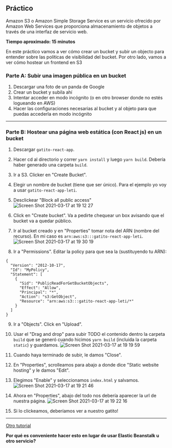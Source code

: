 ## Práctico

Amazon S3 o Amazon Simple Storage Service es un servicio ofrecido por Amazon Web Services que proporciona almacenamiento de objetos a través de una interfaz de servicio web.

**Tiempo aproximado: 15 minutos**

En este práctico vamos a ver cómo crear un bucket y subir un objecto para entender sobre las políticas de visibilidad del bucket.
Por otro lado, vamos a ver cómo hostear un frontend en S3

### Parte A: Subir una imagen pública en un bucket

1. Descargar una foto de un panda de Google
2. Crear un bucket y subila ahí
3. Intentar acceder en modo incógnito (o en otro browser donde no estés logueando en AWS)
4. Hacer las configuraciones necesarias al bucket y al objeto para que puedas accederla en modo incógnito

---

### Parte B: Hostear una página web estática (con React js) en un bucket

1. Descargar `gatito-react-app`.

2. Hacer cd al directorio y correr `yarn install` y luego `yarn build`. Debería haber generado una carpeta `build`.

3. Ir a S3. Clicker en "Create Bucket".

4. Elegir un nombre de bucket (tiene que ser único). Para el ejemplo yo voy a usar `gatito-react-app-leti`.

5. Desclickear "Block all public access"
![Screen Shot 2021-03-17 at 19 12 27](https://user-images.githubusercontent.com/17788257/111546603-afb8e780-8756-11eb-92e0-662f98c023c6.png)


6. Click en "Create bucket". Va a pedirte chequear un box avisando que el bucket va a quedar público.


7. Ir al bucket creado y en "Properties" tomar nota del ARN (nombre del recurso). En mi caso es `arn:aws:s3:::gatito-react-app-leti`.
![Screen Shot 2021-03-17 at 19 30 19](https://user-images.githubusercontent.com/17788257/111547054-5ac9a100-8757-11eb-84b2-d5e6cf62a178.png)


8. Ir a "Permissions". Editar la policy para que sea la (sustituyendo tu ARN):
```
{
  "Version": "2012-10-17",
  "Id": "MyPolicy",
  "Statement": [
    {
      "Sid": "PublicReadForGetBucketObjects",
      "Effect": "Allow",
      "Principal": "*",
      "Action": "s3:GetObject",
      "Resource": "arn:aws:s3:::gatito-react-app-leti/*"
    }
  ]
}
```


9. Ir a "Objects". Click en "Upload".


10. Usar el "Drag and drop" para subir TODO el contenido dentro la carpeta `build` que se generó cuando hicimos `yarn build` (incluida la carpeta `static`) y guardamos.
![Screen Shot 2021-03-17 at 19 19 59](https://user-images.githubusercontent.com/17788257/111546731-e3940d00-8756-11eb-912e-b2e36b46fa26.png)

11. Cuando haya terminado de subir, le damos "Close".


12. En "Properties", scrolleamos para abajo a donde dice "Static website hosting" y le damos "Edit".


13. Elegimos "Enable" y seleccionamos `index.html` y salvamos.
![Screen Shot 2021-03-17 at 19 21 46](https://user-images.githubusercontent.com/17788257/111546683-ceb77980-8756-11eb-9cae-445e16530273.png)


14. Ahora en "Properties", abajo del todo nos debería aparecer la url de nuestra página.
![Screen Shot 2021-03-17 at 19 22 16](https://user-images.githubusercontent.com/17788257/111546709-da0aa500-8756-11eb-8815-8b00b56df6ff.png)


15. Si lo clickeamos, deberíamos ver a nuestro gatito!

---

[Otro tutorial](https://www.ryanjyost.com/create-s3-bucket-manually/)

**Por qué es conveniente hacer esto en lugar de usar Elastic Beanstalk u otro servicio?**
